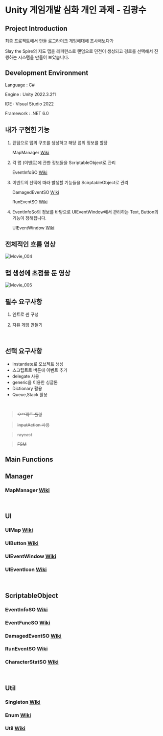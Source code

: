 # Unity 게임개발 심화 개인 과제 - 김광수



## Project Introduction

최종 프로젝트에서 만들 로그라이크 게임에대해 조사해보다가

Slay the Spire의 지도 맵을 레퍼런스로 랜덤으로 던전이 생성되고 경로를 선택해서 진행하는 시스템을 만들어 보았습니다.

## Development Environment

Language : C#

Engine : Unity 2022.3.2f1

IDE : Visual Studio 2022

Framework : .NET 6.0

## 내가 구현힌 기능

1. 랜덤으로 맵의 구조를 생성하고 해당 맵의 정보를 할당
   
    MapManager [Wiki](https://github.com/kksoo0131/CreateSelectMap/wiki/MapManager)

2. 각 맵 (이벤트)에 관한 정보들을 ScriptableObject로 관리

   EventInfoSO [Wiki](https://github.com/kksoo0131/CreateSelectMap/wiki/EventInfoSO)

3. 이벤트의 선택에 따라 발생할 기능들을 ScirptableObject로 관리

   DamagedEventSO [Wiki](https://github.com/kksoo0131/CreateSelectMap/wiki/DamagedEventSO)
   
   RunEventSO [Wiki](https://github.com/kksoo0131/CreateSelectMap/wiki/RunEventSO)

5. EventInfoSo의 정보를 바탕으로 UIEventWindow에서 관리하는 Text, Button의 기능이 정해집니다.

   
   UIEventWindow [Wiki](https://github.com/kksoo0131/CreateSelectMap/wiki/UIEventWindow)

## 전체적인 흐름 영상

![Movie_004](https://github.com/kksoo0131/CreateSelectMap/assets/99727193/c4ddabd1-a50f-4b94-b84d-b13c6d33c548)

## 맵 생성에 초점을 둔 영상

![Movie_005](https://github.com/kksoo0131/CreateSelectMap/assets/99727193/686f79a1-8263-4fb6-a26d-994b66fda888)

## 필수 요구사항


1. 인트로 씬 구성

2. 자유 게임 만들기

<br/>

## 선택 요구사항

- Instantiate로 오브젝트 생성  
- 스크립트로 버튼에 이벤트 추가
- delegate 사용
- generic을 이용한 싱글톤
- Dictionary 활용
- Queue,Stack 활용

 <br/>
 
>  ~~오브젝트 풀링~~

>  ~~InputAction 사용~~

>  ~~raycast~~

>  ~~FSM~~


## Main Functions

## Manager
### MapManager [Wiki](https://github.com/kksoo0131/CreateSelectMap/wiki/MapManager)

<br/>

## UI
### UIMap [Wiki](https://github.com/kksoo0131/CreateSelectMap/wiki/UIMap)
### UIButton [Wiki](https://github.com/kksoo0131/CreateSelectMap/wiki/UIButton)
### UIEventWindow [Wiki](https://github.com/kksoo0131/CreateSelectMap/wiki/UIEventWindow)
### UIEventIcon [Wiki](https://github.com/kksoo0131/CreateSelectMap/wiki/UIEventIcon)

<br/>

## ScriptableObject
### EventInfoSO [Wiki](https://github.com/kksoo0131/CreateSelectMap/wiki/EventInfoSO)
### EventFuncSO [Wiki](https://github.com/kksoo0131/CreateSelectMap/wiki/EventFuncSO)
### DamagedEventSO [Wiki](https://github.com/kksoo0131/CreateSelectMap/wiki/DamagedEventSO)
### RunEventSO [Wiki](https://github.com/kksoo0131/CreateSelectMap/wiki/RunEventSO)
### CharacterStatSO [Wiki](https://github.com/kksoo0131/CreateSelectMap/wiki/CharacterStatSO)
<br/>

## Util
### Singleton<T> [Wiki](https://github.com/kksoo0131/CreateSelectMap/wiki/SingleTon-T-)
### Enum [Wiki](https://github.com/kksoo0131/CreateSelectMap/wiki/Enum)
### Util [Wiki](https://github.com/kksoo0131/CreateSelectMap/wiki/Util)
